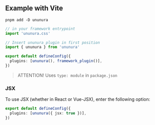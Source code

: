 ## Example with Vite

`pnpm add -D ununura`

```ts
// in your framework entrypoint
import 'ununura.css'
```

```ts
// Insert ununura plugin in first position
import { ununura } from 'ununura'

export default defineConfig({
  plugins: [ununura(), framework_plugin()],
})
```

> ATTENTION! Uses `type: module` in `package.json`

### JSX

To use JSX (whether in React or Vue-JSX), enter the following option:
```ts
export default defineConfig({
  plugins: [ununura({ jsx: true })],
})
```